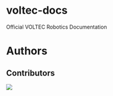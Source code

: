 # voltec-docs

Official VOLTEC Robotics Documentation

# Authors

## Contributors

<a href="https://github.com/andromedahelix/voltec-docs/graphs/contributors">
  <img src="https://contrib.rocks/image?repo=andromedahelix/voltec-docs" />
</a>
